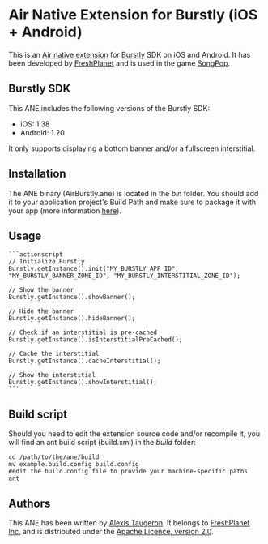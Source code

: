 Air Native Extension for Burstly (iOS + Android)
======================================

This is an [Air native extension](http://www.adobe.com/devnet/air/native-extensions-for-air.html) for [Burstly](http://burstly.com) SDK on iOS and Android. It has been developed by [FreshPlanet](http://freshplanet.com) and is used in the game [SongPop](http://songpop.fm).


Burstly SDK
--------

This ANE includes the following versions of the Burstly SDK:
* iOS: 1.38
* Android: 1.20

It only supports displaying a bottom banner and/or a fullscreen interstitial.


Installation
---------

The ANE binary (AirBurstly.ane) is located in the *bin* folder. You should add it to your application project's Build Path and make sure to package it with your app (more information [here](http://help.adobe.com/en_US/air/build/WS597e5dadb9cc1e0253f7d2fc1311b491071-8000.html)).


Usage
-----
    
    ```actionscript
    // Initialize Burstly
    Burstly.getInstance().init("MY_BURSTLY_APP_ID", "MY_BURSTLY_BANNER_ZONE_ID", "MY_BURSTLY_INTERSTITIAL_ZONE_ID");

    // Show the banner
    Burstly.getInstance().showBanner();

    // Hide the banner
    Burstly.getInstance().hideBanner();

    // Check if an interstitial is pre-cached
    Burstly.getInstance().isInterstitialPreCached();

    // Cache the interstitial
    Burstly.getInstance().cacheInterstitial();

    // Show the interstitial
    Burstly.getInstance().showInterstitial();
    ```


Build script
---------

Should you need to edit the extension source code and/or recompile it, you will find an ant build script (build.xml) in the *build* folder:

    cd /path/to/the/ane/build
    mv example.build.config build.config
    #edit the build.config file to provide your machine-specific paths
    ant


Authors
------

This ANE has been written by [Alexis Taugeron](http://alexistaugeron.com). It belongs to [FreshPlanet Inc.](http://freshplanet.com) and is distributed under the [Apache Licence, version 2.0](http://www.apache.org/licenses/LICENSE-2.0).